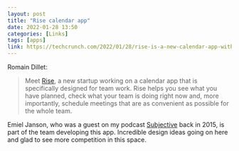 ```yaml
---
layout: post
title: "Rise calendar app"
date: 2022-01-28 13:50
categories: [Links]
tags: [apps]
link: https://techcrunch.com/2022/01/28/rise-is-a-new-calendar-app-with-a-scheduling-engine-for-teams/
---
```


Romain Dillet:

>Meet [Rise](https://risecalendar.com/), a new startup working on a calendar app that is specifically designed for team work. Rise helps you see what you have planned, check what your team is doing right now and, more importantly, schedule meetings that are as convenient as possible for the whole team.

Emiel Janson, who was a guest on my podcast [Subjective](https://victorwynne.com/subjective) back in 2015, is part of the team developing this app. Incredible design ideas going on here and glad to see more competition in this space.
